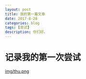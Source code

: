 ```yaml
---
layout: post
title: 我的第一篇文章
date: 2017-8-28
categories: blog
tags: [尝试]
description: 你们好。
---
```


# 记录我的第一次尝试
[img/thu.png](http://www.tsinghua.edu.cn/publish/newthu/index.html)







